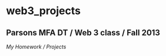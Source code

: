 web3_projects
=============
Parsons MFA DT / Web 3 class / Fall 2013 
-------------
*My Homework / Projects*